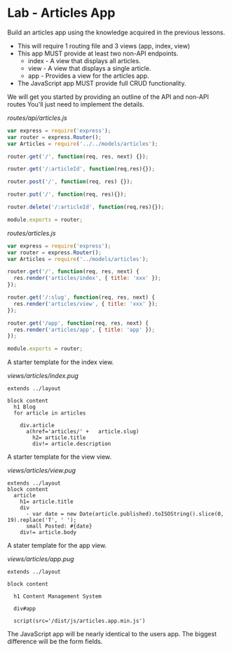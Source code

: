 # Lab - Articles App

Build an articles app using the knowledge acquired in the previous lessons.
* This will require 1 routing file and 3 views (app, index, view)
* This app MUST provide at least two non-API endpoints.
  * index - A view that displays all articles.
  * view - A view that displays a single article.
  * app - Provides a view for the articles app.
* The JavaScript app MUST provide full CRUD functionality.

We will get you started by providing an outline of the API and non-API routes You'll just need to implement the details.

*routes/api/articles.js*
```js
var express = require('express');
var router = express.Router();
var Articles = require('../../models/articles');

router.get('/', function(req, res, next) {});

router.get('/:articleId', function(req,res){});

router.post('/', function(req, res) {});

router.put('/', function(req, res){});

router.delete('/:articleId', function(req,res){});

module.exports = router;
```

*routes/articles.js*
```js
var express = require('express');
var router = express.Router();
var Articles = require('../models/articles');

router.get('/', function(req, res, next) {
  res.render('articles/index', { title: 'xxx' });
});

router.get('/:slug', function(req, res, next) {
  res.render('articles/view', { title: 'xxx' });
});

router.get('/app', function(req, res, next) {
  res.render('articles/app', { title: 'app' });
});

module.exports = router;
```

A starter template for the index view.

*views/articles/index.pug*
```pug
extends ../layout

block content
  h1 Blog
  for article in articles

    div.article
      a(href='articles/' +   article.slug)
        h2= article.title
        div!= article.description
```

A starter template for the view view.

*views/articles/view.pug*
```pug
extends ../layout
block content
  article
    h1= article.title
    div
      - var date = new Date(article.published).toISOString().slice(0, 19).replace('T', ' ');
      small Posted: #{date}
    div!= article.body
```

A stater template for the app view.

*views/articles/app.pug*
```pug
extends ../layout

block content

  h1 Content Management System

  div#app

  script(src='/dist/js/articles.app.min.js')
```

The JavaScript app will be nearly identical to the users app. The biggest difference will be the form fields.
